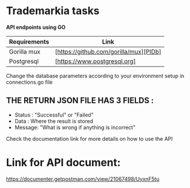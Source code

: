 # Trademarkia tasks
**API endpoints using GO** 

|Requirements| Link |
| ------ | ------ |
| Gorilla mux | [https://github.com/gorilla/mux][PlDb] |
| Postgresql | [https://www.postgresql.org] |

Change the database parameters according to your environment setup in connections.go file
## THE RETURN JSON FILE HAS 3 FIELDS :
- Status : "Successful" or "Failed"
- Data : Where the result is stored
- Message: "What is wrong if anything is incorrect"

Check the documentation link for more details on how to use the API
# Link for API document: 
https://documenter.getpostman.com/view/21067498/UyxnF5tu
